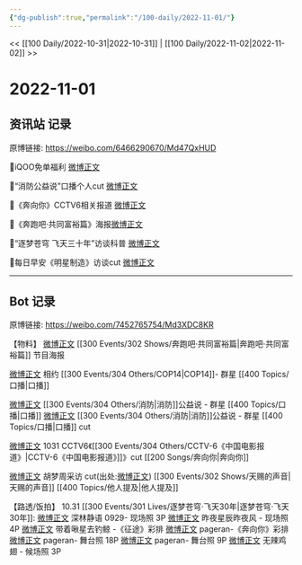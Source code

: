 ```yaml
---
{"dg-publish":true,"permalink":"/100-daily/2022-11-01/"}
---
```



<< [[100 Daily/2022-10-31\|2022-10-31]] | [[100 Daily/2022-11-02\|2022-11-02]] >>

# 2022-11-01

## 资讯站 记录

原博链接: https://weibo.com/6466290670/Md47QxHUD

🌟iQOO免单福利 [微博正文](https://m.weibo.cn/6466290670/4830974280207286)

🌟“消防公益说”口播个人cut [微博正文](https://m.weibo.cn/6466290670/4830988855413564)

🌟《奔向你》CCTV6相关报道 [微博正文](https://m.weibo.cn/6466290670/4831102491430671)

🌟《奔跑吧·共同富裕篇》海报[微博正文](https://m.weibo.cn/6466290670/4830940855273452)

🌟“逐梦苍穹 飞天三十年”访谈科普 [微博正文](https://m.weibo.cn/6466290670/4831096590835955)

🌟每日早安《明星制造》访谈cut [微博正文](https://m.weibo.cn/6466290670/4830921422801086)

---
## Bot 记录

原博链接: https://weibo.com/7452765754/Md3XDC8KR

【物料】
[微博正文](http://weibo.com/5242381821/McYKmloOI) [[300 Events/302 Shows/奔跑吧·共同富裕篇\|奔跑吧·共同富裕篇]] 节目海报

[微博正文](https://m.weibo.cn/2286908003/4830949995713603) 相约 [[300 Events/304 Others/COP14\|COP14]]- 群星 [[400 Topics/口播\|口播]]

[微博正文](http://weibo.com/3549916270/McZRlBeyk) [[300 Events/304 Others/消防\|消防]]公益说 - 群星 [[400 Topics/口播\|口播]]
[微博正文](https://weibo.com/6466290670/Md0a1mIjy) [[300 Events/304 Others/消防\|消防]]公益说 - 群星 [[400 Topics/口播\|口播]] cut

[微博正文](http://weibo.com/6466290670/Md37j60bl) 1031 CCTV6《[[300 Events/304 Others/CCTV-6《中国电影报道》\|CCTV-6《中国电影报道》]]》cut [[200 Songs/奔向你\|奔向你]]

[微博正文](http://weibo.com/3246571812/McZlNsXJZ) 胡梦周采访 cut(出处:[微博正文](http://weibo.com/7505998751/M6Yhx1pew)) [[300 Events/302 Shows/天赐的声音\|天赐的声音]] [[400 Topics/他人提及\|他人提及]]

【路透/饭拍】
10.31 [[300 Events/301 Lives/逐梦苍穹·飞天30年\|逐梦苍穹·飞天30年]]:
[微博正文](http://weibo.com/7466737334/McV7BdLvy) 深林静语 0929- 现场照 3P
[微博正文](http://weibo.com/5801867386/Md3nl70qr) 昨夜星辰昨夜风 - 现场照 4P
[微博正文](http://weibo.com/3246571812/Md3lKFIbJ) 带着啾星去钓鲸 -《征途》彩排
[微博正文](http://weibo.com/7633014126/Md1Xny2oE) pageran-《奔向你》彩排
[微博正文](http://weibo.com/7633014126/Md3zU0WNZ) pageran- 舞台照 18P
[微博正文](http://weibo.com/7633014126/Md3Gebhus) pageran- 舞台照 9P
[微博正文](https://m.weibo.cn/7495641082/4831137421069325) 无辣鸡翅 - 候场照 3P
